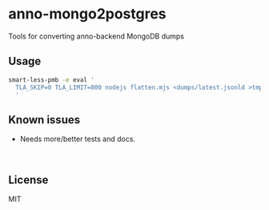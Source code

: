 ﻿
<!--#echo json="package.json" key="name" underline="=" -->
anno-mongo2postgres
===================
<!--/#echo -->

<!--#echo json="package.json" key="description" -->
Tools for converting anno-backend MongoDB dumps
<!--/#echo -->



Usage
-----

```bash
smart-less-pmb -e eval '
  TLA_SKIP=0 TLA_LIMIT=800 nodejs flatten.mjs <dumps/latest.jsonld >tmp.flat.json
  '
```


<!--#toc stop="scan" -->



Known issues
------------

* Needs more/better tests and docs.




&nbsp;


License
-------
<!--#echo json="package.json" key=".license" -->
MIT
<!--/#echo -->
